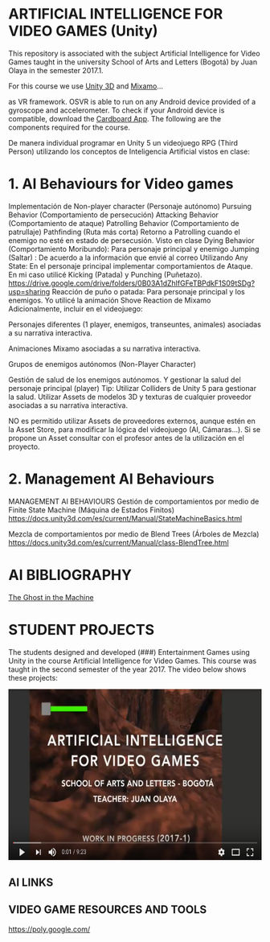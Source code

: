 # ARTIFICIAL INTELLIGENCE FOR VIDEO GAMES (Unity)

This repository is associated with the subject Artificial Intelligence for Video Games taught in the university School of Arts and Letters (Bogotá) by Juan Olaya in the semester 2017.1.

For this course we use [Unity 3D](https://unity3d.com/) and [Mixamo](https://www.mixamo.com/)...

as VR framework. OSVR is able to run on any Android device provided of a gyroscope and accelerometer. To check if your Android device is compatible, download the [Cardboard App](https://play.google.com/store/apps/details?id=com.google.samples.apps.cardboarddemo&hl=es_419). The following are the components required for the course.

De manera individual programar en Unity 5 un videojuego RPG (Third Person) utilizando los conceptos de Inteligencia Artificial vistos en clase:

# 1. AI Behaviours for Video games

Implementación de Non-player character (Personaje autónomo)
Pursuing Behavior (Comportamiento de persecución)
Attacking Behavior (Comportamiento de ataque)
Patrolling Behavior (Comportamiento de patrullaje)
Pathfinding (Ruta más corta)
Retorno a Patrolling cuando el enemigo no esté en estado de persecusión. Visto en clase
Dying Behavior (Comportamiento Moribundo): Para personaje principal y enemigo
Jumping (Saltar) : De acuerdo a la información que envié al correo
Utilizando Any State: En el personaje principal implementar comportamientos de Ataque. En mi caso utilicé Kicking (Patada) y Punching (Puñetazo).
https://drive.google.com/drive/folders/0B03A1dZhlfGFeTBPdkF1S09tSDg?usp=sharing
Reacción de puño o patada: Para personaje principal y los enemigos. Yo utilicé la animación Shove Reaction de Mixamo
Adicionalmente, incluir en el videojuego:

Personajes diferentes (1 player, enemigos, transeuntes, animales) asociadas a su narrativa interactiva.

Animaciones Mixamo asociadas a su narrativa interactiva.

Grupos de enemigos autónomos (Non-Player Character)

Gestión de salud de los enemigos autónomos. Y gestionar la salud del personaje principal (player) Tip: Utilizar Colliders de Unity 5 para gestionar la salud.
Utilizar Assets de modelos 3D y texturas de cualquier proveedor asociadas a su narrativa interactiva.

NO es permitido utilizar Assets de proveedores externos, aunque estén en la Asset Store, para modificar la lógica del videojuego (AI, Cámaras...). Si se propone un Asset consultar con el profesor antes de la utilización en el proyecto. 

# 2. Management AI Behaviours
MANAGEMENT AI BEHAVIOURS 
Gestión de comportamientos por medio de Finite State Machine (Máquina de Estados Finitos)
https://docs.unity3d.com/es/current/Manual/StateMachineBasics.html

Mezcla de comportamientos por medio de Blend Trees (Árboles de Mezcla)
https://docs.unity3d.com/es/current/Manual/class-BlendTree.html


# AI BIBLIOGRAPHY
[The Ghost in the Machine](https://www.amazon.com/Ghost-Machine-Arthur-Koestler/dp/1939438349/ref=sr_1_1?s=books&ie=UTF8&qid=1489518939&sr=1-1&keywords=ghost+in+the+machine)

# STUDENT PROJECTS
The students designed and developed (###) Entertainment Games using Unity in the course Artificial Intelligence for Video Games. This course was taught in the second semester of the year 2017. The video below shows these projects:
<p align="center">
  <a href="https://www.youtube.com/watch?v=dm2Lv3_lKhE&t=1s" target="_blank">
    <img src="Images/YoutubeVideo.png" width=600 height=340>
  </a>
</p>

## AI LINKS

## VIDEO GAME RESOURCES AND TOOLS
https://poly.google.com/
